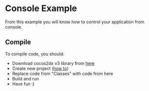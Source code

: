 Console Example
==============
From this example you will know how to control your application from console. 

Compile
--------------
To compile code, you should: 
- Download cocos2dx v3 library from [here](http://www.cocos2d-x.org/download)
- Create new project ([how to](http://www.cocos2d-x.org/wiki/How_to_Start_A_New_Cocos2D-X_Game))
- Replace code from "Classes" with code from here
- Build and run
- Have fun :)

